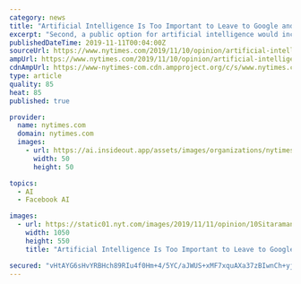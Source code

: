 ```yaml
---
category: news
title: "Artificial Intelligence Is Too Important to Leave to Google and Facebook Alone"
excerpt: "Second, a public option for artificial intelligence would include a significant increase in research and development spending. Proponents of big tech celebrate private-sector research and are right to do so. But big tech companies, like all companies ..."
publishedDateTime: 2019-11-11T00:04:00Z
sourceUrl: https://www.nytimes.com/2019/11/10/opinion/artificial-intelligence-facebook-google.html
ampUrl: https://www.nytimes.com/2019/11/10/opinion/artificial-intelligence-facebook-google.amp.html
cdnAmpUrl: https://www-nytimes-com.cdn.ampproject.org/c/s/www.nytimes.com/2019/11/10/opinion/artificial-intelligence-facebook-google.amp.html
type: article
quality: 85
heat: 85
published: true

provider:
  name: nytimes.com
  domain: nytimes.com
  images:
    - url: https://ai.insideout.app/assets/images/organizations/nytimes.com-50x50.jpg
      width: 50
      height: 50

topics:
  - AI
  - Facebook AI

images:
  - url: https://static01.nyt.com/images/2019/11/11/opinion/10Sitaraman2/10Sitaraman2-facebookJumbo.jpg
    width: 1050
    height: 550
    title: "Artificial Intelligence Is Too Important to Leave to Google and Facebook Alone"

secured: "vHtAYG6sHvYRBHch89RIu4f0Hm+4/5YC/aJWUS+xMF7xquAXa37zBIwnCh+yjxzOIG1OS1gbuFPwUbvRcKfUFgsYLc39xYcXj9oMwQGpkvWx5K8EqWN6RQeuRvHCnQpRA+aLkz16ldH6Kc9gMT5hwyCoBWdvIAxudXjA6jD8XjTD5O8Ur8iezSQqfJXcCTjs9O7GeJJJRQRFA6T17XySzgOer+nQf9uCTPmz1ASA5rZ2Ukapvym//fVdWIQvNbmgkehVW27p9TzQhabSXRxn3w==;PJVlrKxg26dg+T60vPKDLA=="
---
```


